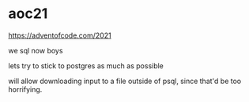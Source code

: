 # aoc21

https://adventofcode.com/2021

we sql now boys

lets try to stick to postgres as much as possible

will allow downloading input to a file outside of psql, since that'd be too horrifying.
